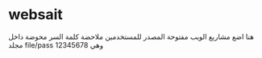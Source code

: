 # websait
هنا اضع مشاريع الويب مفتوحة المصدر للمستخدمين
ملاحضة كلمة السر محوضة داخل مجلد file/pass وهي 12345678
